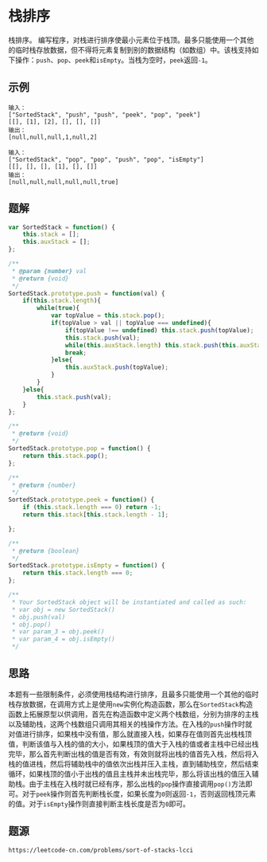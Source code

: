 # 栈排序
栈排序。 编写程序，对栈进行排序使最小元素位于栈顶。最多只能使用一个其他的临时栈存放数据，但不得将元素复制到别的数据结构（如数组）中。该栈支持如下操作：`push`、`pop`、`peek`和`isEmpty`。当栈为空时，`peek`返回`-1`。



## 示例

```
输入：
["SortedStack", "push", "push", "peek", "pop", "peek"]
[[], [1], [2], [], [], []]
输出：
[null,null,null,1,null,2]
```
```
输入： 
["SortedStack", "pop", "pop", "push", "pop", "isEmpty"]
[[], [], [], [1], [], []]
输出：
[null,null,null,null,null,true]
```

## 题解

```javascript
var SortedStack = function() {
    this.stack = [];
    this.auxStack = [];
};

/** 
 * @param {number} val
 * @return {void}
 */
SortedStack.prototype.push = function(val) {
    if(this.stack.length){
        while(true){
            var topValue = this.stack.pop();
            if(topValue > val || topValue === undefined){
                if(topValue !== undefined) this.stack.push(topValue);
                this.stack.push(val);
                while(this.auxStack.length) this.stack.push(this.auxStack.pop());
                break;
            }else{
                this.auxStack.push(topValue);
            }
        }
    }else{
        this.stack.push(val);
    }
};

/**
 * @return {void}
 */
SortedStack.prototype.pop = function() {
    return this.stack.pop();
};

/**
 * @return {number}
 */
SortedStack.prototype.peek = function() {
    if (this.stack.length === 0) return -1;
    return this.stack[this.stack.length - 1];

};

/**
 * @return {boolean}
 */
SortedStack.prototype.isEmpty = function() {
    return this.stack.length === 0;
};

/**
 * Your SortedStack object will be instantiated and called as such:
 * var obj = new SortedStack()
 * obj.push(val)
 * obj.pop()
 * var param_3 = obj.peek()
 * var param_4 = obj.isEmpty()
 */
```


## 思路
本题有一些限制条件，必须使用栈结构进行排序，且最多只能使用一个其他的临时栈存放数据，在调用方式上是使用`new`实例化构造函数，那么在`SortedStack`构造函数上拓展原型以供调用，首先在构造函数中定义两个栈数组，分别为排序的主栈以及辅助栈，这两个栈数组只调用其相关的栈操作方法。在入栈的`push`操作时就对值进行排序，如果栈中没有值，那么就直接入栈，如果存在值则首先出栈栈顶值，判断该值与入栈的值的大小，如果栈顶的值大于入栈的值或者主栈中已经出栈完毕，那么首先判断出栈的值是否有效，有效则就将出栈的值首先入栈，然后将入栈的值进栈，然后将辅助栈中的值依次出栈并压入主栈，直到辅助栈空，然后结束循环，如果栈顶的值小于出栈的值且主栈并未出栈完毕，那么将该出栈的值压入辅助栈。由于主栈在入栈时就已经有序，那么出栈的`pop`操作直接调用`pop()`方法即可。对于`peek`操作则首先判断栈长度，如果长度为`0`则返回`-1`，否则返回栈顶元素的值。对于`isEmpty`操作则直接判断主栈长度是否为`0`即可。
 


## 题源

```
https://leetcode-cn.com/problems/sort-of-stacks-lcci
```
